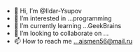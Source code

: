 - 👋 Hi, I’m @Ildar-Ysupov
- 👀 I’m interested in ...programming
- 🌱 I’m currently learning ...GeekBrains
- 💞️ I’m looking to collaborate on ...
- 📫 How to reach me ...aismen56@mail.ru

<!---
Ildar-Ysupov/Ildar-Ysupov is a ✨ special ✨ repository because its `README.md` (this file) appears on your GitHub profile.
You can click the Preview link to take a look at your changes.
--->
